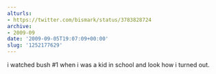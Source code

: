 ```yaml
---
alturls:
- https://twitter.com/bismark/status/3783828724
archive:
- 2009-09
date: '2009-09-05T19:07:09+00:00'
slug: '1252177629'
---
```


i watched bush #1 when i was a kid in school and look how i turned out.

